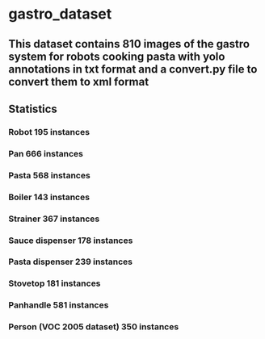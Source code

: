 # gastro_dataset
## This dataset contains 810 images of the gastro system for robots cooking pasta with yolo annotations in txt format and a convert.py file to convert them to xml format
## Statistics
### Robot            195 instances
### Pan              666 instances
### Pasta            568 instances
### Boiler           143 instances
### Strainer         367 instances
### Sauce dispenser  178 instances
### Pasta dispenser  239 instances
### Stovetop         181 instances
### Panhandle        581 instances
### Person (VOC 2005 dataset)  350 instances
